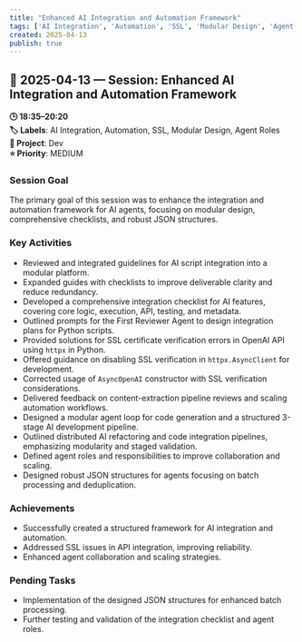 ```yaml
---
title: "Enhanced AI Integration and Automation Framework"
tags: ['AI Integration', 'Automation', 'SSL', 'Modular Design', 'Agent Roles']
created: 2025-04-13
publish: true
---
```


## 📅 2025-04-13 — Session: Enhanced AI Integration and Automation Framework

**🕒 18:35–20:20**  
**🏷️ Labels**: AI Integration, Automation, SSL, Modular Design, Agent Roles  
**📂 Project**: Dev  
**⭐ Priority**: MEDIUM  


### Session Goal
The primary goal of this session was to enhance the integration and automation framework for AI agents, focusing on modular design, comprehensive checklists, and robust JSON structures.

### Key Activities
- Reviewed and integrated guidelines for AI script integration into a modular platform.
- Expanded guides with checklists to improve deliverable clarity and reduce redundancy.
- Developed a comprehensive integration checklist for AI features, covering core logic, execution, API, testing, and metadata.
- Outlined prompts for the First Reviewer Agent to design integration plans for Python scripts.
- Provided solutions for SSL certificate verification errors in OpenAI API using `httpx` in Python.
- Offered guidance on disabling SSL verification in `httpx.AsyncClient` for development.
- Corrected usage of `AsyncOpenAI` constructor with SSL verification considerations.
- Delivered feedback on content-extraction pipeline reviews and scaling automation workflows.
- Designed a modular agent loop for code generation and a structured 3-stage AI development pipeline.
- Outlined distributed AI refactoring and code integration pipelines, emphasizing modularity and staged validation.
- Defined agent roles and responsibilities to improve collaboration and scaling.
- Designed robust JSON structures for agents focusing on batch processing and deduplication.

### Achievements
- Successfully created a structured framework for AI integration and automation.
- Addressed SSL issues in API integration, improving reliability.
- Enhanced agent collaboration and scaling strategies.

### Pending Tasks
- Implementation of the designed JSON structures for enhanced batch processing.
- Further testing and validation of the integration checklist and agent roles.
